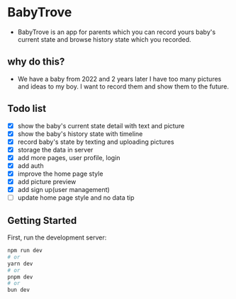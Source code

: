 # BabyTrove
- BabyTrove is an app for parents which you can record yours baby's current state and browse history state which you recorded.

## why do this?
- We have a baby from 2022 and 2 years later I have too many pictures and ideas to my boy. I want to record them and show them to the future.

## Todo list

- [x] show the baby's current state detail with text and picture 
- [x] show the baby's history state with timeline
- [x] record baby's state by texting and uploading pictures
- [x] storage the data in server
- [x] add more pages, user profile, login
- [x] add auth
- [x] improve the home page style
- [x] add picture preview
- [x] add sign up(user management)
- [ ] update home page style and no data tip

## Getting Started

First, run the development server:

```bash
npm run dev
# or
yarn dev
# or
pnpm dev
# or
bun dev
```

